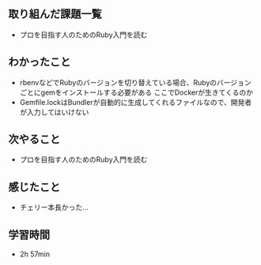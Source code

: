 ## 取り組んだ課題一覧
- プロを目指す人のためのRuby入門を読む
## わかったこと
- rbenvなどでRubyのバージョンを切り替えている場合、Rubyのバージョンごとにgemをインストールする必要がある ここでDockerが生きてくるのか
- Gemfile.lockはBundlerが自動的に生成してくれるファイルなので、開発者が入力してはいけない
## 次やること
- プロを目指す人のためのRuby入門を読む
## 感じたこと
- チェリー本長かった...
## 学習時間
- 2h 57min
